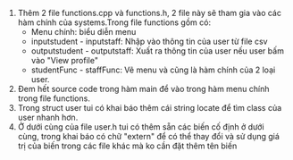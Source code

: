 1. Thêm 2 file functions.cpp và functions.h, 2 file này sẽ tham gia vào các hàm chính của systems.Trong file functions gồm có:
	- Menu chính: biểu diễn menu
	- inputstudent - inputstaff: Nhập vào thông tin của user từ file csv
	- outputstudent - outputstaff: Xuất ra thông tin của user nếu user bấm vào "View profile"
	- studentFunc - staffFunc: Vẽ menu và cũng là hàm chính của 2 loại user. 
2. Đem hết source code trong hàm main để vào trong hàm menu chính trong file functions.
3. Trong struct user tui có khai báo thêm cái string locate để tìm class của user nhanh hơn.
4. Ở dưới cùng của file user.h tui có thêm sẵn các biến cố định ở dưới cùng, trong khai báo có chữ "extern" để có thể thay đổi và sử dụng giá trị của biến trong các file khác mà ko cần đặt thêm tên biến